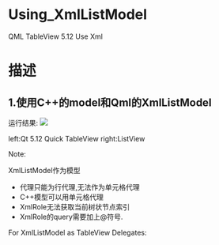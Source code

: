 # Using_XmlListModel
QML TableView 5.12 Use  Xml

# 描述 #
## 1.使用C++的model和Qml的XmlListModel ##
运行结果:
![](https://i.imgur.com/8O2eIH4.png)

left:Qt 5.12 Quick TableView
right:ListView



Note:

XmlListModel作为模型	
- 代理只能为行代理,无法作为单元格代理
- C++模型可以用单元格代理
- XmlRole无法获取当前树状节点索引
- XmlRole的query需要加上@符号.




For XmlListModel as TableView Delegates:
